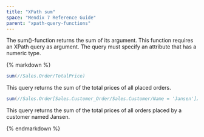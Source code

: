 ```yaml
---
title: "XPath sum"
space: "Mendix 7 Reference Guide"
parent: "xpath-query-functions"
---
```



The sum()-function returns the sum of its argument.
This function requires an XPath query as argument. The query must specify an attribute that has a numeric type.

<div class="alert alert-info">{% markdown %}

```java
sum(//Sales.Order/TotalPrice)
```

This query returns the sum of the total prices of all placed orders.

```java
sum(//Sales.Order[Sales.Customer_Order/Sales.Customer/Name = 'Jansen']/TotalPrice)
```

This query returns the sum of the total prices of all orders placed by a customer named Jansen.

{% endmarkdown %}</div>
